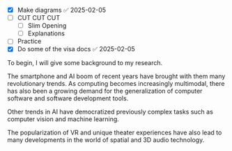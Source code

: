 - [x] Make diagrams ✅ 2025-02-05
- [ ] CUT CUT CUT
	- [ ] Slim Opening
	- [ ] Explanations 
- [ ] Practice
- [x] Do some of the visa docs ✅ 2025-02-05

To begin, I will give some background to my research.

The smartphone and AI boom of recent years have brought with them many revolutionary trends. As computing becomes increasingly multimodal, there has also been a growing demand for the generalization of computer software and software development tools.

Other trends in AI have democratized previously complex tasks such as computer vision and machine learning. 

The popularization of VR and unique theater experiences have also lead to many developments in the world of spatial and 3D audio technology. 